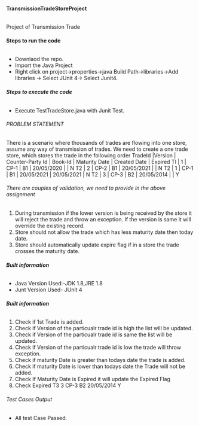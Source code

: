 
#### TransmissionTradeStoreProject <H6>
Project of Transmission Trade

#### Steps to run the code <H6>
  - Downlaod the repo.
  - Import the Java Project
  - Right click on project->properties->java Build Path->libraries->Add libraries -> Select JUnit 4-> Select Junit4.

##### Steps to execute the code <H6>
  - Execute TestTradeStore.java with Junit Test.


###### PROBLEM STATEMENT <h6> 
There is a scenario where thousands of trades are flowing into one store, assume any way of transmission of trades. We need to create a one trade store, which stores the trade in the following order
TradeId	|Version |	Counter-Party Id |	Book-Id	| Maturity Date |	Created Date |	Expired
Tl      | 1      | CP-1              | B1       | 20/05/2020    | <today date> | N
T2      | 2      | CP-2              | B1       | 20/05/2021    | <today date> | N
T2      | 1      | CP-1              | B1       | 20/05/2021    | 20/05/2021   | N
T2      | 3      | CP-3              | B2       | 20/05/2014    | <today date> | Y

###### There are couples of validation, we need to provide in the above assignment <h6> 
  
1.	During transmission if the lower version is being received by the store it will reject the trade and throw an exception. If the version is same it will override the existing record.
2.	Store should not allow the trade which has less maturity date then today date.
3.	Store should automatically update expire flag if in a store the trade crosses the maturity date.


  
##### Built information <h6>
- Java Version Used:-JDK 1.8,JRE 1.8
- Junt Version Used- JUnit 4

 ##### Built information <h6>
1. Check if 1st Trade is added.
2. Check if Version of the particualr trade id is high the list will be updated.
3. Check if Version of the particualr trade id is same the list will be updated.
4. Check if Version of the particualr trade id is low the trade will throw exception.
5. Check if maturity Date is greater than todays date the trade is added.
6. Check if maturity Date is lower than todays date the Trade will not be added.
7. Check If Maturity Date is Expired it will update the Expired Flag
8. Check Expired T3	3	CP-3	B2	20/05/2014	<today date>	Y
  
  
###### Test Cases Output <H6>
- All test Case Passed.


